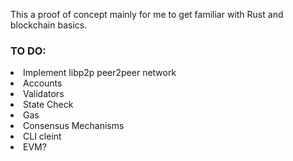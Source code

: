 This a proof of concept mainly for me to get familiar with Rust and blockchain basics.

### TO DO:
  <li>Implement libp2p peer2peer network</li>
  <li>Accounts</li>
  <li>Validators</li>
  <li>State Check</li>
  <li>Gas</li>
  <li>Consensus Mechanisms</li>
  <li>CLI cleint</li>
  <li>EVM?</li>
